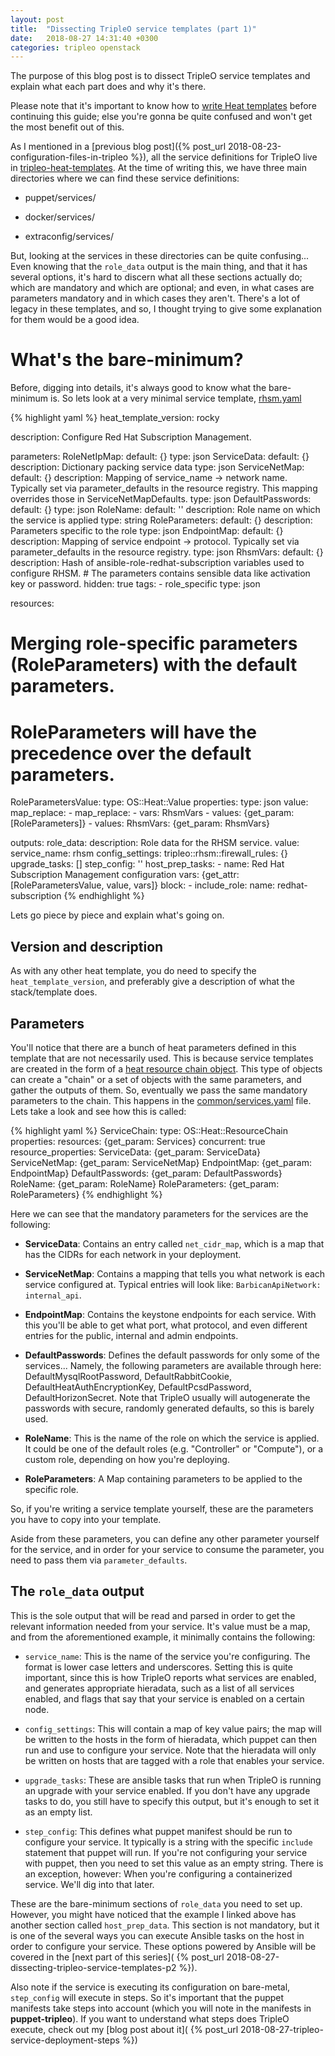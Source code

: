 ```yaml
---
layout: post
title:  "Dissecting TripleO service templates (part 1)"
date:   2018-08-27 14:31:40 +0300
categories: tripleo openstack
---
```


The purpose of this blog post is to dissect TripleO service templates and
explain what each part does and why it's there.

Please note that it's important to know how to [write Heat
templates][heat-guide] before continuing this guide; else you're gonna be quite
confused and won't get the most benefit out of this.

As I mentioned in a [previous blog
post]({% post_url 2018-08-23-configuration-files-in-tripleo %}), all the
service definitions for TripleO live in [tripleo-heat-templates][t-h-t]. At the
time of writing this, we have three main directories where we can find these
service definitions:

* puppet/services/

* docker/services/

* extraconfig/services/

But, looking at the services in these directories can be quite confusing...
Even knowing that the ``role_data`` output is the main thing, and that it has
several options, it's hard to discern what all these sections actually do;
which are mandatory and which are optional; and even, in what cases are
parameters mandatory and in which cases they aren't. There's a lot of legacy in
these templates, and so, I thought trying to give some explanation for them
would be a good idea.

What's the bare-minimum?
========================

Before, digging into details, it's always good to know what the bare-minimum
is. So lets look at a very minimal service template, [rhsm.yaml][rhsm-yaml]

{% highlight yaml %}
heat_template_version: rocky

description: Configure Red Hat Subscription Management.

parameters:
  RoleNetIpMap:
    default: {}
    type: json
  ServiceData:
    default: {}
    description: Dictionary packing service data
    type: json
  ServiceNetMap:
    default: {}
    description: Mapping of service_name -> network name. Typically set
                 via parameter_defaults in the resource registry.  This
                 mapping overrides those in ServiceNetMapDefaults.
    type: json
  DefaultPasswords:
    default: {}
    type: json
  RoleName:
    default: ''
    description: Role name on which the service is applied
    type: string
  RoleParameters:
    default: {}
    description: Parameters specific to the role
    type: json
  EndpointMap:
    default: {}
    description: Mapping of service endpoint -> protocol. Typically set
                 via parameter_defaults in the resource registry.
    type: json
  RhsmVars:
    default: {}
    description: Hash of ansible-role-redhat-subscription variables
                 used to configure RHSM.
    # The parameters contains sensible data like activation key or password.
    hidden: true
    tags:
      - role_specific
    type: json

resources:
  # Merging role-specific parameters (RoleParameters) with the default parameters.
  # RoleParameters will have the precedence over the default parameters.
  RoleParametersValue:
    type: OS::Heat::Value
    properties:
      type: json
      value:
        map_replace:
          - map_replace:
            - vars: RhsmVars
            - values: {get_param: [RoleParameters]}
          - values:
              RhsmVars: {get_param: RhsmVars}

outputs:
  role_data:
    description: Role data for the RHSM service.
    value:
      service_name: rhsm
      config_settings:
        tripleo::rhsm::firewall_rules: {}
      upgrade_tasks: []
      step_config: ''
      host_prep_tasks:
        - name: Red Hat Subscription Management configuration
          vars: {get_attr: [RoleParametersValue, value, vars]}
          block:
          - include_role:
              name: redhat-subscription
{% endhighlight %}

Lets go piece by piece and explain what's going on.

Version and description
-----------------------

As with any other heat template, you do need to specify the
``heat_template_version``, and preferably give a description of what the
stack/template does.

Parameters
----------

You'll notice that there are a bunch of heat parameters defined in this
template that are not necessarily used. This is because service templates are
created in the form of a [heat resource chain object][resource-chain]. This
type of objects can create a "chain" or a set of objects with the same
parameters, and gather the outputs of them. So, eventually we pass the same
mandatory parameters to the chain. This happens in the
[common/services.yaml][common-services] file. Lets take a look and see how
this is called:

{% highlight yaml %}
  ServiceChain:
    type: OS::Heat::ResourceChain
    properties:
      resources: {get_param: Services}
      concurrent: true
      resource_properties:
        ServiceData: {get_param: ServiceData}
        ServiceNetMap: {get_param: ServiceNetMap}
        EndpointMap: {get_param: EndpointMap}
        DefaultPasswords: {get_param: DefaultPasswords}
        RoleName: {get_param: RoleName}
        RoleParameters: {get_param: RoleParameters}
{% endhighlight %}

Here we can see that the mandatory parameters for the services are the
following:

* **ServiceData**: Contains an entry called ``net_cidr_map``, which is a map
  that has the CIDRs for each network in your deployment.

* **ServiceNetMap**: Contains a mapping that tells you what network is each
  service configured at. Typical entries will look like:
  ``BarbicanApiNetwork: internal_api``.

* **EndpointMap**: Contains the keystone endpoints for each service. With this
  you'll be able to get what port, what protocol, and even different entries
  for the public, internal and admin endpoints.

* **DefaultPasswords**: Defines the default passwords for only some of the
  services... Namely, the following parameters are available through here:
  DefaultMysqlRootPassword, DefaultRabbitCookie, DefaultHeatAuthEncryptionKey,
  DefaultPcsdPassword, DefaultHorizonSecret. Note that TripleO usually will
  autogenerate the passwords with secure, randomly generated defaults, so this
  is barely used.

* **RoleName**: This is the name of the role on which the service is applied.
  It could be one of the default roles (e.g. "Controller" or "Compute"), or a
  custom role, depending on how you're deploying.

* **RoleParameters**: A Map containing parameters to be applied to the specific
  role.

So, if you're writing a service template yourself, these are the parameters
you have to copy into your template.

Aside from these parameters, you can define any other parameter yourself for
the service, and in order for your service to consume the parameter, you need
to pass them via ``parameter_defaults``.

The ``role_data`` output
------------------------

This is the sole output that will be read and parsed in order to get the
relevant information needed from your service. It's value must be a map, and
from the aforementioned example, it minimally contains the following:

* ``service_name``: This is the name of the service you're configuring. The
  format is lower case letters and underscores. Setting this is quite
  important, since this is how TripleO reports what services are enabled, and
  generates appropriate hieradata, such as a list of all services enabled, and
  flags that say that your service is enabled on a certain node.

* ``config_settings``: This will contain a map of key value pairs; the map will
  be written to the hosts in the form of hieradata, which puppet can then run
  and use to configure your service. Note that the hieradata will only be
  written on hosts that are tagged with a role that enables your service.

* ``upgrade_tasks``: These are ansible tasks that run when TripleO is running
  an upgrade with your service enabled. If you don't have any upgrade tasks to
  do, you still have to specify this output, but it's enough to set it as an
  empty list.

* ``step_config``: This defines what puppet manifest should be run to configure
  your service. It typically is a string with the specific ``include``
  statement that puppet will run. If you're not configuring your service with
  puppet, then you need to set this value as an empty string. There is an
  exception, however: When you're configuring a containerized service. We'll
  dig into that later.

These are the bare-minimum sections of ``role_data`` you need to set up.
However, you might have noticed that the example I linked above has another
section called ``host_prep_data``. This section is not mandatory, but it is one
of the several ways you can execute Ansible tasks on the host in order to
configure your service. These options powered by Ansible will be covered in the
[next part of this series](
{% post_url 2018-08-27-dissecting-tripleo-service-templates-p2 %}).

Also note if the service is executing its configuration on bare-metal,
``step_config`` will execute in steps. So it's important that the puppet
manifests take steps into account (which you will note in the manifests in
**puppet-tripleo**). If you want to understand what steps does TripleO execute,
check out my [blog post about it](
{% post_url 2018-08-27-tripleo-service-deployment-steps %})


[heat-guide]: https://docs.openstack.org/heat/pike/template_guide/hot_guide.html
[t-h-t]: https://github.com/openstack/tripleo-heat-templates/
[rhsm-yaml]: https://github.com/openstack/tripleo-heat-templates/blob/master/extraconfig/services/rhsm.yaml
[resource-chain]: https://docs.openstack.org/heat/pike/template_guide/openstack.html#OS::Heat::ResourceChain
[common-services]: https://github.com/openstack/tripleo-heat-templates/blob/stable/queens/common/services.yaml#L44
